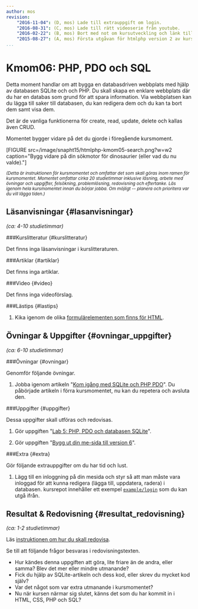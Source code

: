 ```yaml
---
author: mos
revision:
    "2016-11-04": (D, mos) Lade till extrauppgift om login.
    "2016-08-31": (C, mos) Lade till rätt videoserie från youtube.
    "2016-02-22": (B, mos) Bort med not om kursutveckling och länk till version 1.
    "2015-08-27": (A, mos) Första utgåvan för htmlphp version 2 av kursen.
...
```

Kmom06: PHP, PDO och SQL
==================================

Detta moment handlar om att bygga en databasdriven webbplats med hjälp av databasen SQLite och och PHP. Du skall skapa en enklare webbplats där du har en databas som grund för att spara information. Via webbplatsen kan du lägga till saker till databasen, du kan redigera dem och du kan ta bort dem samt visa dem.

Det är de vanliga funktionerna för create, read, update, delete och kallas även CRUD.

Momentet bygger vidare på det du gjorde i föregående kursmoment.


<!--more-->

[FIGURE src=/image/snapht15/htmlphp-kmom05-search.png?w=w2 caption="Bygg vidare på din sökmotor för dinosaurier (eller vad du nu valde)."]

<small>*(Detta är instruktionen för kursmomentet och omfattar det som skall göras inom ramen för kursmomentet. Momentet omfattar cirka 20 studietimmar inklusive läsning, arbete med övningar och uppgifter, felsökning, problemlösning, redovisning och eftertanke. Läs igenom hela kursmomentet innan du börjar jobba. Om möjligt -- planera och prioritera var du vill lägga tiden.)*</small>



Läsanvisningar  {#lasanvisningar}
---------------------------------

*(ca: 4-10 studietimmar)*


###Kurslitteratur  {#kurslitteratur}

Det finns inga läsanvisningar i kurslitteraturen.



###Artiklar {#artiklar}

Det finns inga artiklar.



###Video  {#video}

Det finns inga videoförslag.



###Lästips {#lastips}

1. Kika igenom de olika [formulärelementen som finns för HTML](forms). 




Övningar & Uppgifter  {#ovningar_uppgifter}
-------------------------------------------

*(ca: 6-10 studietimmar)*



###Övningar {#ovningar}

Genomför följande övningar.

1. Jobba igenom artikeln "[Kom igång med SQLite och PHP PDO](kunskap/kom-igang-med-sqlite-och-php-pdo)". Du påbörjade artikeln i förra kursmomentet, nu kan du repetera och avsluta den.



###Uppgifter {#uppgifter}

Dessa uppgifter skall utföras och redovisas.

1. Gör uppgiften "[Lab 5: PHP, PDO och databasen SQLite](htmlphp/lab5)".

1. Gör uppgiften "[Bygg ut din me-sida till version 6](htmlphp/proj6)".



###Extra {#extra}

Gör följande extrauppgifter om du har tid och lust.

1. Lägg till en inloggning på din mesida och styr så att man måste vara inloggad för att kunna redigera (lägga till, uppdatera, radera) i databasen. kursrepot innehåller ett exempel [`example/login`](https://dbwebb.se/repo/htmlphp/example/login/login.php) som du kan utgå ifrån.



Resultat & Redovisning  {#resultat_redovisning}
-----------------------------------------------

*(ca: 1-2 studietimmar)*

Läs [instruktionen om hur du skall redovisa](htmlphp/redovisa).

Se till att följande frågor besvaras i redovisningstexten.

* Hur kändes denna uppgiften att göra, lite friare än de andra, eller samma? Blev det mer eller mindre utmanande? 
* Fick du hjälp av SQLite-artikeln och dess kod, eller skrev du mycket kod själv?
* Var det något som var extra utmanande i kursmomentet?
* Nu när kursen närmar sig slutet, känns det som du har kommit in i HTML, CSS, PHP och SQL?
